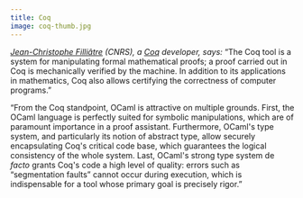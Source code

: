 ```yaml
---
title: Coq
image: coq-thumb.jpg
---
```


*[Jean-Christophe Filliâtre](https://www.lri.fr/~filliatr/) (CNRS), a [Coq](http://coq.inria.fr/) developer, says:* “The Coq tool is a system for manipulating formal mathematical proofs; a proof carried out in Coq is mechanically verified by the machine. In addition to its applications in mathematics, Coq also allows certifying the correctness of computer programs.”

“From the Coq standpoint, OCaml is attractive on multiple grounds. First, the OCaml language is perfectly suited for symbolic manipulations, which are of paramount importance in a proof assistant. Furthermore, OCaml's type system, and particularly its notion of abstract type, allow securely encapsulating Coq's critical code base, which guarantees the logical consistency of the whole system. Last, OCaml's strong type system de *facto* grants Coq's code a high level of quality: errors such as “segmentation faults” cannot occur during execution, which is indispensable for a tool whose primary goal is precisely rigor.”
